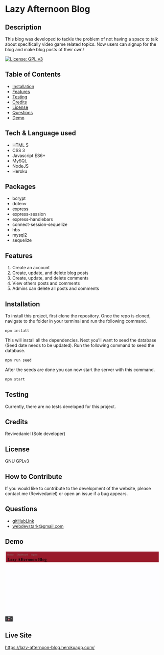 
# Lazy Afternoon Blog

## Description
This blog was developed to tackle the problem of not having a space to talk about specifically video game related topics. Now users can signup for the blog and make blog posts of their own!

[![License: GPL v3](https://img.shields.io/badge/License-GPLv3-blue.svg)](https://www.gnu.org/licenses/gpl-3.0)

## Table of Contents
- [Installation](#installation)
- [Features](#features)
- [Testing](#testing)
- [Credits](#credits)
- [License](#license)
- [Questions](#questions)
- [Demo](#demo)

## Tech & Language used
- HTML 5
- CSS 3
- Javascript ES6+
- MySQL
- NodeJS
- Heroku

## Packages
- bcrypt
- dotenv
- express
- express-session
- express-handlebars
- connect-session-sequelize
- hbs
- mysql2
- sequelize

## Features
1. Create an account
2. Create, update, and delete blog posts
3. Create, update, and delete comments
4. View others posts and comments
5. Admins can delete all posts and comments

## Installation

To install this project, first clone the repository. Once the repo is cloned, navigate to the folder in your terminal and run the following command.
```md
npm install
```
This will install all the dependencies. Next you'll want to seed the database (Seed date needs to be updated). Run the following command to seed the database.
```md
npm run seed
```
After the seeds are done you can now start the server with this command.
```md
npm start
```

## Testing
Currently, there are no tests developed for this project.

## Credits
Revivedaniel (Sole developer)

## License
GNU GPLv3

## How to Contribute
If you would like to contribute to the development of the website, please contact me (Revivedaniel) or open an issue if a bug appears.

## Questions
* [gitHubLink](https://github.com/Revivedaniel)
* <a href="mailto:webdevstark@gmail.com<">webdevstark@gmail.com</a>

## Demo
![DemoVideo](./images/lazyAfternoonBlogDemo.gif)

## Live Site
https://lazy-afternoon-blog.herokuapp.com/
